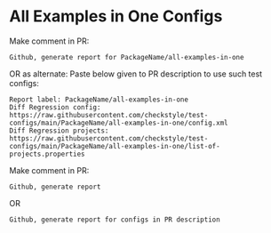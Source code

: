 # All Examples in One Configs
Make comment in PR:
```
Github, generate report for PackageName/all-examples-in-one
```
OR as alternate:
Paste below given to PR description to use such test configs:
```
Report label: PackageName/all-examples-in-one
Diff Regression config: https://raw.githubusercontent.com/checkstyle/test-configs/main/PackageName/all-examples-in-one/config.xml
Diff Regression projects: https://raw.githubusercontent.com/checkstyle/test-configs/main/PackageName/all-examples-in-one/list-of-projects.properties
```
Make comment in PR:
```
Github, generate report
```
OR
```
Github, generate report for configs in PR description
```

